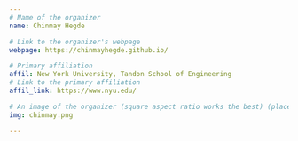 ```yaml
---
# Name of the organizer
name: Chinmay Hegde

# Link to the organizer's webpage
webpage: https://chinmayhegde.github.io/

# Primary affiliation
affil: New York University, Tandon School of Engineering
# Link to the primary affiliation
affil_link: https://www.nyu.edu/

# An image of the organizer (square aspect ratio works the best) (place in the `assets/img/organizers` directory)
img: chinmay.png

---
```

